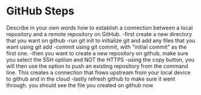 # GitHub Steps

Describe in your own words how to establish a connection between a local repository and a remote repository on GitHub.
-first create a new directory that you want on github
-run git init to initialize git and add any files that you want using git add <filename>
-commit using git commit, with "initial commit" as the first one. 
-then you want to create a new repository on github, make sure you select the SSH optiion and NOT the HTTPS
-using the copy button, you will then use the option to push an existing repository from the command line. This creates a connection that flows upstream from your local device to github and in the cloud
-lastly refresh github to make sure it went through. you should see the file you created on github now
